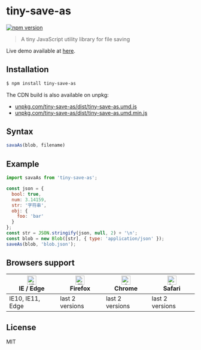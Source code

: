# tiny-save-as

[![npm version](https://img.shields.io/npm/v/tiny-save-as.svg)](https://www.npmjs.com/package/tiny-save-as)

> A tiny JavaScript utility library for file saving

Live demo available at [here](https://rawgit.com/keqingrong/tiny-save-as/master/example/).

## Installation

```sh
$ npm install tiny-save-as
```

The CDN build is also available on unpkg:

- [unpkg.com/tiny-save-as/dist/tiny-save-as.umd.js](https://unpkg.com/tiny-save-as/dist/tiny-save-as.umd.js)
- [unpkg.com/tiny-save-as/dist/tiny-save-as.umd.min.js](https://unpkg.com/tiny-save-as/dist/tiny-save-as.umd.min.js)

## Syntax

```js
savaAs(blob, filename)
```

## Example

```js
import savaAs from 'tiny-save-as';

const json = {
  bool: true,
  num: 3.14159,
  str: '字符串',
  obj: {
    foo: 'bar'
  }
};
const str = JSON.stringify(json, null, 2) + '\n';
const blob = new Blob([str], { type: 'application/json' });
saveAs(blob, 'blob.json');
```

## Browsers support

| [<img src="https://raw.githubusercontent.com/alrra/browser-logos/master/src/edge/edge_48x48.png" alt="IE / Edge" width="24px" height="24px" />](http://godban.github.io/browsers-support-badges/)</br>IE / Edge | [<img src="https://raw.githubusercontent.com/alrra/browser-logos/master/src/firefox/firefox_48x48.png" alt="Firefox" width="24px" height="24px" />](http://godban.github.io/browsers-support-badges/)</br>Firefox | [<img src="https://raw.githubusercontent.com/alrra/browser-logos/master/src/chrome/chrome_48x48.png" alt="Chrome" width="24px" height="24px" />](http://godban.github.io/browsers-support-badges/)</br>Chrome | [<img src="https://raw.githubusercontent.com/alrra/browser-logos/master/src/safari/safari_48x48.png" alt="Safari" width="24px" height="24px" />](http://godban.github.io/browsers-support-badges/)</br>Safari |
| --------- | --------- | --------- | --------- |
| IE10, IE11, Edge| last 2 versions| last 2 versions| last 2 versions

## License

MIT
